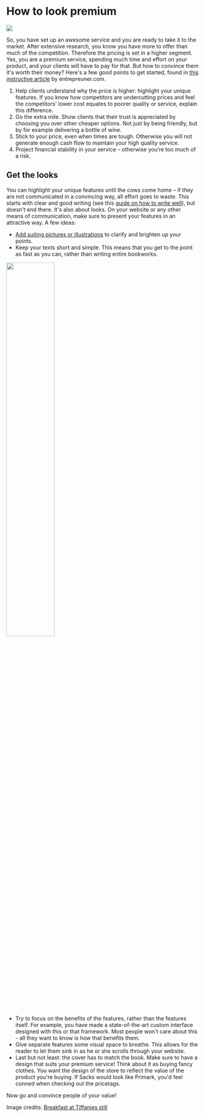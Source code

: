 # How to look premium

<img src="http://i.imgur.com/4ETDkim.jpg" widht="100%">

So, you have set up an awesome service and you are ready to take it to the market. After extensive research, you know you have more to offer than much of the competition. Therefore the pricing is set in a higher segment. Yes, you are a premium service, spending much time and effort on your product, and your clients will have to pay for that. But how to convince them it's worth their money? Here's a few good points to get started, found in [this instructive article](https://www.entrepreneur.com/article/217176) by entrepreuner.com.

1. Help clients understand why the price is higher: highlight your unique features. If you know how competitors are undercutting prices and feel the competitors' lower cost equates to poorer quality or service, explain this difference.
2. Go the extra mile. Show clients that their trust is appreciated by choosing you over other cheaper options. Not just by being friendly, but by for example delivering a bottle of wine.
3. Stick to your price, even when times are tough. Otherwise you will not generate enough cash flow to maintain your high quality service.
4. Project financial stability in your service – otherwise you’re too much of a risk.

## Get the looks

You can highlight your unique features until the cows come home – if they are not communicated in a convincing way, all effort goes to waste. This starts with clear and good writing (see this [guide on how to write well](https://github.com/newatoms/guides/tree/ready/writing-guide)), but doesn't end there. It's also about looks. On your website or any other means of communication, make sure to present your features in an attractive way. A few ideas:
* [Add suiting pictures or illustrations](https://github.com/newatoms/guides/tree/ready/effective-image-guide) to clarify and brighten up your points.
* Keep your texts short and simple. This means that you get to the point as fast as you can, rather than writing entire bookworks.

<img src="http://i.imgur.com/ZuiOkic.jpg" width="50%">

* Try to focus on the benefits of the features, rather than the features itself. For example, you have made a state-of-the-art custom interface designed with this or that framework. Most people won't care about this - all they want to know is how that benefits them.
* Give separate features some visual space to breathe. This allows for the reader to let them sink in as he or she scrolls through your website.
* Last but not least: the cover has to match the book. Make sure to have a design that suits your premium service! Think about it as buying fancy clothes. You want the design of the store to reflect the value of the product you're buying. If Sacks would look like Primark, you'd feel conned when checking out the pricetags.

Now go and convince people of your value!

Image credits: [Breakfast at Tiffanies still](http://habituallychic.luxury/2016/02/crazy-about-tiffanys-documentary/)
